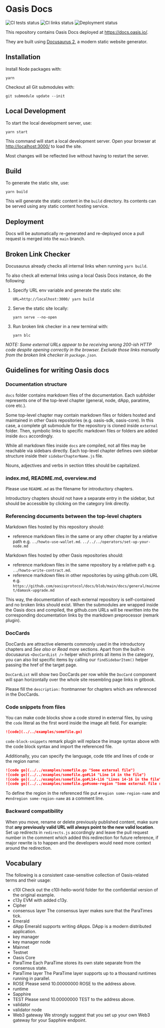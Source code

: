 # Oasis Docs

![CI tests status](https://github.com/oasisprotocol/docs/actions/workflows/ci-test.yml/badge.svg)
![CI links status](https://github.com/oasisprotocol/docs/actions/workflows/ci-links.yml/badge.svg)
![Deployment status](https://github.com/oasisprotocol/docs/actions/workflows/deploy-main.yml/badge.svg)

This repository contains Oasis Docs deployed at <https://docs.oasis.io/>.

They are built using [Docusaurus 2](https://docusaurus.io/), a modern static
website generator.

## Installation

Install Node packages with:

```
yarn
```

Checkout all Git submodules with:

```
git submodule update --init
```

## Local Development

To start the local development server, use:

```
yarn start
```

This command will start a local development server. Open your browser at
<http://localhost:3000/> to load the site.

Most changes will be reflected live without having to restart the server.

## Build

To generate the static site, use:

```
yarn build
```

This will generate the static content in the `build` directory. Its contents
can be served using any static content hosting service.

## Deployment

Docs will be automatically re-generated and re-deployed once a pull request is
merged into the `main` branch.

## Broken Link Checker

Docusaurus already checks all internal links when running `yarn build`.

To also check all external links using a local Oasis Docs instance, do the
following:

1. Specify URL env variable and generate the static site:

   ```
   URL=http://localhost:3000/ yarn build
   ```

2. Serve the static site locally:

   ```
   yarn serve --no-open
   ```

3. Run broken link checker in a new terminal with:

   ```
   yarn blc
   ```

_NOTE: Some external URLs appear to be receiving wrong 200-ish HTTP code despite
opening correctly in the browser. Exclude those links manually from the broken
link checker in `package.json`._

## Guidelines for writing Oasis docs

### Documentation structure

`docs` folder contains markdown files of the documentation. Each subfolder
represents one of the top-level chapter (general, node, dApp, paratime, core
etc.).

Some top-level chapter may contain markdown files or folders hosted and
maintained in other Oasis repositories (e.g. oasis-sdk, oasis-core). In this
case, a complete git submodule for the repository is cloned inside `external`
folder. Then, symbolic links to specific markdown files or folders are added
inside `docs` accordingly.

While all markdown files inside `docs` are compiled, not all files may be
reachable via sidebars directly. Each top-level chapter defines own
sidebar structure inside their `sidebarChapterName.js` file.

Nouns, adjectives and verbs in section titles should be capitalized.

### index.md, README.md, overview.md

Please use `README.md` as the filename for introductory chapters.

Introductory chapters should not have a separate entry in the sidebar, but
should be accessible by clicking on the category link directly.

### Referencing documents between the top-level chapters

Markdown files hosted by this repository should:

- reference markdown files in the same or any other chapter by a relative
  path e.g.
  `../howto-use-wallet.md`.
  `../../../operators/set-up-your-node.md`

Markdown files hosted by other Oasis repositories should:

- reference markdown files in the same repository by a relative path e.g.
  `../howto-write-contract.md`.
- reference markdown files in other repositories by using github.com URL e.g.
  `https://github.com/oasisprotocol/docs/blob/main/docs/general/mainnet/damask-upgrade.md`

This way, the documentation of each external repository is self-contained and no
broken links should exist. When the submodules are wrapped inside the Oasis
docs and compiled, the github.com URLs will be rewritten into the corresponding
documentation links by the markdown preprocessor (remark plugin).

### DocCards

DocCards are attractive elements commonly used in the introductory
chapters and *See also* or *Read more* sections. Apart from the built-in
docusaurus `<DocCardList />` helper which prints all items in the category, you
can also list specific items by calling our `findSidebarItem()` helper passing
the href of the target page.

`DocCardList` will show two DocCards per row while the `DocCard` component
will span horizontally over the whole site resembling page links in gitbook.

Please fill the `description:` frontmanner for chapters which are referenced in
the DocCards.

### Code snippets from files

You can make code blocks show a code stored in external files, by using the
`code` literal as the first word inside the image alt field. For example:

```markdown
![code](../../examples/somefile.go)
```

`code-block-snippets` remark plugin will replace the image syntax above with
the code block syntax and import the referenced file.

Additionally, you can specify the language, code title and lines of code or the
region name:

```markdown
![code go](../../examples/somefile.go "Some external file")
![code go](../../examples/somefile.go#L14 "Line 14 in the file")
![code go](../../examples/somefile.go#L14-L16 "Lines 14-16 in the file")
![code go](../../examples/somefile.go#some-region "Some external file region")
```

To define the region in the referenced file put `#region some-region-name` and
`#endregion some-region-name` as a comment line.

### Backward compatibility

When you move, rename or delete previously published content, make sure that
**any previously valid URL will always point to the new valid location**. Set
up redirects in `redirects.js` accordingly and leave the pull request
number in the comment which added this redirection for future reference, if
major rewrite is to happen and the developers would need more context around
the redirection.

## Vocabulary

The following is a consistent case-sensitive collection of Oasis-related terms
and their usage:

- c10l
  Check out the c10l-hello-world folder for the confidential version of the
  original example.
- c13y
  EVM with added c13y.
- Cipher
- consensus layer
  The consensus layer makes sure that the ParaTimes tick.
- Emerald
- dApp
  Emerald supports writing dApps. DApp is a modern distributed application.
- key manager
- key manager node
- Mainnet
- Testnet
- Oasis Core
- ParaTime
  Each ParaTime stores its own state separate from the consensus state.
- ParaTime layer
  The ParaTime layer supports up to a thousand runtimes running in parallel.
- ROSE
  Please send 10.00000000 ROSE to the address above.
- runtime
- Sapphire
- TEST
  Please send 10.00000000 TEST to the address above.
- validator
- validator node
- Web3 gateway
  We strongly suggest that you set up your own Web3 gateway for your Sapphire
  endpoint.
